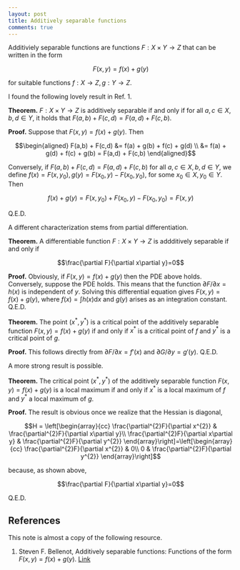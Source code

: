 ```yaml
---
layout: post
title: Additively separable functions
comments: true
---
```


Additiviely separable functions are functions $F:X\times Y\rightarrow Z$ that can be written in the form

$$F(x,y) = f(x) + g(y)$$

for suitable functions $f:X\rightarrow Z,g:Y\rightarrow Z$.

I found the following lovely result in Ref. 1.

**Theorem.** $F:X\times Y\rightarrow Z$ is additively separable if and only if for all $a,c\in X,b,d\in Y$, it holds that $F(a,b) + F(c,d) = F(a,d) + F(c,b)$.

**Proof.** Suppose that $F(x,y) = f(x) + g(y)$. Then

$$\begin{aligned}
F(a,b) + F(c,d) &= f(a) + g(b) + f(c) + g(d) \\
&= f(a) + g(d) + f(c) + g(b) = F(a,d) + F(c,b)
\end{aligned}$$

Conversely, if $F(a,b) + F(c,d) = F(a,d) + F(c,b)$ for all $a,c\in X,b,d\in Y$, we define $f(x) = F(x,y_0),g(y)=F(x_0,y) - F(x_0,y_0)$, for some $x_0\in X,y_0\in Y$. Then

$$f(x) + g(y) = F(x,y_0) + F(x_0,y) - F(x_0,y_0) = F(x,y)$$

Q.E.D.

A different characterization stems from partial differentiation.

**Theorem.** A differentiable function $F:X\times Y\rightarrow Z$ is addditively separable if and only if

$$\frac{\partial F}{\partial x\partial y}=0$$

**Proof.** Obviously, if $F(x,y)=f(x)+g(y)$ then the PDE above holds. Conversely, suppose the PDE holds. This means that the function $\partial F/\partial x = h(x)$ is independent of $y$. Solving this differential equation gives $F(x,y) = f(x) + g(y)$, where $f(x) = \int h(x)\mathrm d x$ and $g(y)$ arises as an integration constant. Q.E.D.

**Theorem.** The point $(x^\ast,y^\ast)$ is a critical point of the additively separable function $F(x,y)=f(x)+g(y)$ if and only if $x^\ast$ is a critical point of $f$ and $y^\ast$ is a critical point of $g$.

**Proof.** This follows directly from $\partial F/\partial x = f'(x)$ and $\partial G/\partial y = g'(y)$. Q.E.D.

A more strong result is possible.

**Theorem.** The critical point $(x^\ast,y^\ast)$ of the additively separable function $F(x,y)=f(x)+g(y)$ is a local maximum if and only if $x^\ast$ is a local maximum of $f$ and $y^\ast$ a local maximum of $g$.

**Proof.** The result is obvious once we realize that the Hessian is diagonal,

$$H = \left[\begin{array}{cc}
\frac{\partial^{2}F}{\partial x^{2}} & \frac{\partial^{2}F}{\partial x\partial y}\\
\frac{\partial^{2}F}{\partial x\partial y} & \frac{\partial^{2}F}{\partial y^{2}}
\end{array}\right]=\left[\begin{array}{cc}
\frac{\partial^{2}F}{\partial x^{2}} & 0\\
0 & \frac{\partial^{2}F}{\partial y^{2}}
\end{array}\right]$$

because, as shown above,

$$\frac{\partial F}{\partial x\partial y}=0$$

Q.E.D.

## References

This note is almost a copy of the following resource.

1. Steven F. Bellenot, Additively separable functions: Functions of the form $F(x, y) = f(x) + g(y)$. [Link](https://www.math.fsu.edu/~bellenot/class/s05/cal3/proj/project.pdf)